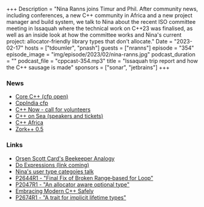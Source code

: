 +++
Description = "Nina Ranns joins Timur and Phil. After community news, including conferences, a new C++ community in Africa and a new project manager and build system, we talk to Nina about the recent ISO committee meeting in Issaquah where the technical work on C++23 was finalised, as well as an inside look at how the committee works and Nina's current project: allocator-friendly library types that don't allocate."
Date = "2023-02-17"
hosts = ["tdoumler", "pnash"]
guests = ["nranns"]
episode = "354"
episode_image = "img/episode/2023/02/nina-ranns.jpg"
podcast_duration = ""
podcast_file = "cppcast-354.mp3"
title = "Issaquah trip report and how the C++ sausage is made"
sponsors = ["sonar", "jetbrains"]
+++

### News ###

 - [Core C++ (cfp open)](https://corecpp.org/)
 - [CppIndia cfp](https://www.cppindia.co.in/conference/2023/call-for-speakers/)
 - [C++ Now - call for volunteers](https://cppnow.org/announcements/2023/01/2023-call-for-student-volunteers/)
 - [C++ on Sea (speakers and tickets)](https://cpponsea.uk)
 - [C++ Africa](https://www.reddit.com/r/cpp/comments/10xy0bf/a_c_community_in_africa/)
 - [Zork++ 0.5](https://www.reddit.com/r/cpp/comments/110fb4g/zork_reaches_the_v050_supporting_the_three_major/)
 
### Links ###
 - [Orsen Scott Card's Beekeeper Analogy](https://homepages.uc.edu/~thomam/Articles/HowSoftwareCompaniesDie.pdf)
 - [Do Expressions (link coming)]()
 - [Nina's user type categoies talk](https://www.youtube.com/watch?v=pdoUnvTwnr4)
 - [P2644R1 - "Final Fix of Broken Range‐based for Loop"](https://www.open-std.org/jtc1/sc22/wg21/docs/papers/2022/p2644r1.pdf)
 - [P2047R1 - "An allocator aware optional type"](https://www.open-std.org/jtc1/sc22/wg21/docs/papers/2021/p2047r1.html)
 - [Embracing Modern C++ Safely](https://www.bloomberg.com/company/stories/why-4-bloomberg-engineers-wrote-another-cplusplus-book/)
 - [P2674R1 - "A trait for implicit lifetime types"](https://www.open-std.org/jtc1/sc22/wg21/docs/papers/2022/p2674r1.pdf)
 